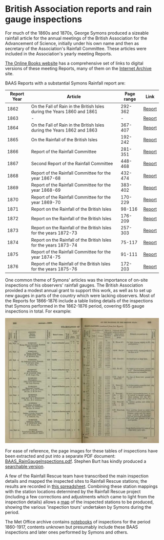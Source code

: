 # British Association reports and rain gauge inspections 

For much of the 1860s and 1870s, George Symons produced a sizeable rainfall article for the annual meetings of the British Association for the Advancement of Science, initially under his own name
and then as secretary of the Association's Rainfall Committee. These articles were included in the Association's yearly meeting Reports.

[The Online Books website](https://onlinebooks.library.upenn.edu/webbin/serial?id=repmeetbaas) has a comprehensive set of links to digital versions of these meeting Reports, many of them 
on the [Internet Archive](https://archive.org/) site. 

BAAS Reports with a substantial Symons Rainfall report are:

|Report Year|Article|Page range|Link|
|-----------|-------|----------|----|
|1862|On the Fall of Rain in the British Isles during the Years 1860 and 1861|292-362|[Report](https://archive.org/details/reportofbritisha63brit)|
|1863|-|-|[Report](https://archive.org/details/reportofbritisha64brit)|
|1864|On the Fall of Rain in the British Isles during the Years 1862 and 1863|367-407|[Report](https://archive.org/details/reportofbritisha65brit)|
|1865|On the Rainfall of the British Isles|192-242|[Report](https://archive.org/details/reportofbritisha66brit)|
|1866|Report of the Rainfall Committee|281-351|[Report](https://archive.org/details/reportofbritisha67brit)|
|1867|Second Report of the Rainfall Committee|448-468|[Report](https://archive.org/details/reportofbritisha68brit)|
|1868|Report of the Rainfall Committee for the year 1867-68|432-474|[Report](https://archive.org/details/reportofbritisha69brit)|
|1869|Report of the Rainfall Committee for the year 1868-69|383-402|[Report](https://archive.org/details/reportofbritisha70brit)|
|1870|Report of the Rainfall Committee for the year 1869-70|170-229|[Report](https://archive.org/details/reportofbritisha71brit)|
|1871|Report on the Rainfall of the British Isles|98-116|[Report](https://archive.org/details/reportofbritisha72brit)|
|1872|Report on the Rainfall of the British Isles|176-209|[Report](https://archive.org/details/reportofbritisha73brit)|
|1873|Report on the Rainfall of the British Isles for the years 1872-73|257-303|[Report](https://archive.org/details/reportofbritisha74brit)|
|1874|Report on the Rainfall of the British Isles for the years 1873-74|75-117|[Report](https://archive.org/details/reportofbritisha75brit)|
|1875|Report of the Rainfall Committee for the year 1874-75|91-111|[Report](https://archive.org/details/reportofbritisha76brit)|
|1876|Report of the Rainfall of the British Isles for the years 1875-76|172-203|[Report](https://archive.org/details/reportofbritisha77brit)|

One common theme of Symons' articles was the importance of on-site inspections of his observers' rainfall gauges. The British Association provided a modest annual grant to
support this work, as well as to set up new gauges in parts of the country which were lacking observers. Most of the Reports for 1866-1876 include a table listing details of the inspections 
that Symons performed in the 1862-1876 period, covering 655 gauge inspections in total. For example:

<img src="ExampleInspections.jpg" style="width:600px">

For ease of reference, the page images for these tables of inspections have been extracted and put into a separate PDF document: [BAAS_RainGaugeInspections.pdf](BAAS_RainGaugeInspections.pdf). Stephen Burt has kindly produced a [searchable version](BAAS_RainGaugeInspections.searchable.pdf).

A few of the Rainfall Rescue team have transcribed the main inspection details and mapped the inspected sites to Rainfall Rescue stations; the results are recorded in [this spreadsheet](BAAS_Inspections.xlsx). Combining
these station mappings with the station locations determined by the Rainfall Rescue project (including a few corrections and adjustments which came to light from the inspection details) allows 
a [map](https://www.google.com/maps/d/edit?mid=1r8KHIsr6JHL_prh-_I5FfdJG6NnuWJo&usp=sharing) of the inspected stations to be produced, showing the various 'inspection tours' undertaken by Symons during the period.

The Met Office archive contains [notebooks](https://library.metoffice.gov.uk/Portal/Default/en-GB/RecordView/Index/247508) of inspections for the period 1860-1917, contents unknown but presumably include these BAAS inspections 
and later ones performed by Symons and others.